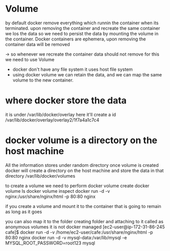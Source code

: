 # Volume
by default docker remove everything which runnin the container when its terminated.
upon removing the container and recreate the same container we los the data
so we need to persist the data by mounting the volume in the container.
Docker containers are ephemera, upon removing the container data will be removed

-> so whenever we recreate the container data should not remove for this we need to use Volume
- docker don't have any file system it uses host file system
- using docker volume we can retain the data, and we can map the same volume to the new container.
# where docker store the data 
it is under 
/var/lib/docker/overlay here it'll create a id
/var/lib/docker/overlay/overlay2/1f7a4a1c7c4
# docker volume is a directory on the host machine
All the information stores under random directory
once volume is created
docker will create a directory on the host machine and store the data in that directory
/var/lib/docker/volumes

to create a volume we need to perform
docker volume create <volume-name>
docker volume ls
docker volume inspect <volume-name>
docker run -d -v nginx:/usr/share/nginx/html -p 80:80 nginx

if you create a volume and mount it to the container that is going to remain as long as it goes

you can also map it to the folder
creating folder and attaching to it called as anonymous volumes
it is not docker managed
[ec2-user@ip-172-31-86-245 cafe]$ docker run -d -v /home/ec2-user/cafe:/usr/share/nginx/html -p 80:80 nginx
docker run -d -v mysql-data:/var/lib/mysql -e MYSQL_ROOT_PASSWORD=root123 mysql


